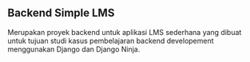 ## Backend Simple LMS

Merupakan proyek backend untuk aplikasi LMS sederhana yang dibuat untuk tujuan studi kasus pembelajaran backend developement menggunakan Django dan Django Ninja.
